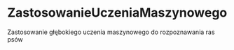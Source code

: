 # ZastosowanieUczeniaMaszynowego
Zastosowanie głębokiego uczenia maszynowego do rozpoznawania ras psów
